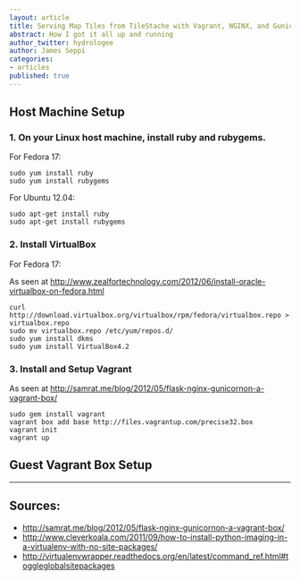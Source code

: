 ```yaml
---
layout: article
title: Serving Map Tiles from TileStache with Vagrant, NGINX, and Gunicorn
abstract: How I got it all up and running
author_twitter: hydrologee
author: James Seppi
categories:
- articles
published: true
---
```


## Host Machine Setup

### 1. On your Linux host machine, install ruby and rubygems.

For Fedora 17:
 
    sudo yum install ruby
    sudo yum install rubygems


For Ubuntu 12.04:

    sudo apt-get install ruby
    sudo apt-get install rubygems
    
### 2. Install VirtualBox

For Fedora 17:

As seen at http://www.zealfortechnology.com/2012/06/install-oracle-virtualbox-on-fedora.html
    
    curl http://download.virtualbox.org/virtualbox/rpm/fedora/virtualbox.repo > virtualbox.repo
    sudo mv virtualbox.repo /etc/yum/repos.d/
    sudo yum install dkms
    sudo yum install VirtualBox4.2

### 3. Install and Setup Vagrant

As seen at http://samrat.me/blog/2012/05/flask-nginx-gunicornon-a-vagrant-box/

    sudo gem install vagrant
    vagrant box add base http://files.vagrantup.com/precise32.box
    vagrant init
    vagrant up

## Guest Vagrant Box Setup



**************

## Sources:
* http://samrat.me/blog/2012/05/flask-nginx-gunicornon-a-vagrant-box/
* http://www.cleverkoala.com/2011/09/how-to-install-python-imaging-in-a-virtualenv-with-no-site-packages/
* http://virtualenvwrapper.readthedocs.org/en/latest/command_ref.html#toggleglobalsitepackages